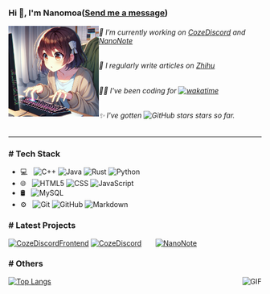 ### Hi 👋, I'm Nanomoa([Send me a message](https://t.me/nanomoa_tg))

<img align="left" alt="GIF" height="180px" src="./coding.webp" />

###### 🔭 I’m currently working on [CozeDiscord](https://github.com/Nanomoa/CozeDiscord) and [NanoNote](https://github.com/Nanomoa/NanoNote)
###### 📝 I regularly write articles on [Zhihu](https://www.zhihu.com/people/Nanomoa)
###### 👨‍💻 I've been coding for [![wakatime](https://wakatime.com/badge/user/b4de30c9-5d88-4ca4-9605-65bb4f7b5ebc.svg)](https://wakatime.com/@b4de30c9-5d88-4ca4-9605-65bb4f7b5ebc)
###### ✨ I've gotten ![GitHub stars](https://img.shields.io/github/stars/Nanomoa) stars so far.
<hr>

### # Tech Stack

- 💻 &nbsp;
  ![C++](https://img.shields.io/badge/-C++-333333?style=flat&logo=C%2B%2B&logoColor=00599C)
  ![Java](https://img.shields.io/badge/-Java-333333?style=flat&logo=Java&logoColor=007396)
  ![Rust](https://img.shields.io/badge/-Rust-333333?style=flat&logo=Rust&logoColor=276DC3)
  ![Python](https://img.shields.io/badge/-Python-333333?style=flat&logo=python)
- 🌐 &nbsp;
  ![HTML5](https://img.shields.io/badge/-HTML5-333333?style=flat&logo=HTML5)
  ![CSS](https://img.shields.io/badge/-CSS-333333?style=flat&logo=CSS3&logoColor=1572B6)
  ![JavaScript](https://img.shields.io/badge/-JavaScript-333333?style=flat&logo=javascript)
- 🛢 &nbsp;
  ![MySQL](https://img.shields.io/badge/-MySQL-333333?style=flat&logo=mysql)
- ⚙️ &nbsp;
  ![Git](https://img.shields.io/badge/-Git-333333?style=flat&logo=git)
  ![GitHub](https://img.shields.io/badge/-GitHub-333333?style=flat&logo=github)
  ![Markdown](https://img.shields.io/badge/-Markdown-333333?style=flat&logo=markdown)

### # Latest Projects

[![CozeDiscordFrontend](https://github-readme-stats.vercel.app/api/pin/?username=Nanomoa&repo=CozeDiscordFrontend&show_owner=true)](https://github.com/Nanomoa/CozeDiscordFrontend)
[![CozeDiscord](https://github-readme-stats.vercel.app/api/pin/?username=Nanomoa&repo=CozeDiscord&show_owner=true)](https://github.com/Nanomoa/CozeDiscord) &nbsp;&nbsp;&nbsp;&nbsp;&nbsp;
[![NanoNote](https://github-readme-stats.vercel.app/api/pin/?username=Nanomoa&repo=NanoNote&show_owner=true)](https://github.com/Nanomoa/NanoNote)


### # Others

<img align="right" alt="GIF" src="https://github-readme-stats.vercel.app/api?username=Nanomoa&show_icons=true" />

[![Top Langs](https://github-readme-stats.vercel.app/api/top-langs/?username=Nanomoa&hide=css,html)](https://github.com/Nanomoa)

